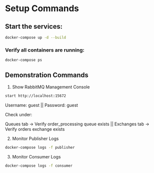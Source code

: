 # Setup Commands

## Start the services:

```bash
docker-compose up -d --build
```
### Verify all containers are running:

```bash
docker-compose ps
```

## Demonstration Commands

1. Show RabbitMQ Management Console

```bash
start http://localhost:15672
```
Username: guest ||
Password: guest

Check under:

Queues tab → Verify order_processing queue exists ||
Exchanges tab → Verify orders exchange exists

2. Monitor Publisher Logs

```bash
docker-compose logs -f publisher
```

3. Monitor Consumer Logs

```bash
docker-compose logs -f consumer
```
